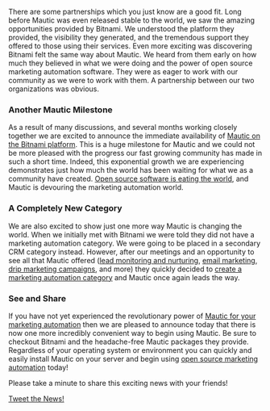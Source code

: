 There are some partnerships which you just know are a good fit. Long before Mautic was even released stable to the world, we saw the amazing opportunities provided by Bitnami. We understood the platform they provided, the visibility they generated, and the tremendous support they offered to those using their services. Even more exciting was discovering Bitnami felt the same way about Mautic. We heard from them early on how much they believed in what we were doing and the power of open source marketing automation software. They were as eager to work with our community as we were to work with them. A partnership between our two organizations was obvious.

### Another Mautic Milestone

As a result of many discussions, and several months working closely together we are excited to announce the immediate availability of [Mautic on the Bitnami platform](https://bitnami.com/stack/mautic). This is a huge milestone for Mautic and we could not be more pleased with the progress our fast growing community has made in such a short time. Indeed, this exponential growth we are experiencing demonstrates just how much the world has been waiting for what we as a community have created. [Open source software is eating the world](http://www.forbes.com/sites/adrianbridgwater/2015/04/24/if-software-is-eating-the-world-then-open-source-will-chew-it-up-and-swallow/), and Mautic is devouring the marketing automation world.

### A Completely New Category

We are also excited to show just one more way Mautic is changing the world. When we initially met with Bitnami we were told they did not have a marketing automation category. We were going to be placed in a secondary CRM category instead. However, after our meetings and an opportunity to see all that Mautic offered ([lead monitoring and nurturing](https://www.mautic.org/blog/lead-management/), [email marketing](https://www.mautic.org/blog/email-marketing-level-one/), [drip marketing campaigns](https://www.mautic.org/marketing-automation-software/drip-marketing-campaign/), and more) they quickly decided to [create a marketing automation category](https://bitnami.com/stacks/marketing-automation) and Mautic once again leads the way.

### See and Share

If you have not yet experienced the revolutionary power of [Mautic for your marketing automation](https://www.mautic.org/marketing-automation-software/) then we are pleased to announce today that there is now one more incredibly convenient way to begin using Mautic. Be sure to checkout Bitnami and the headache-free Mautic packages they provide. Regardless of your operating system or environment you can quickly and easily install Mautic on your server and begin using [open source marketing automation](https://www.mautic.org) today!

Please take a minute to share this exciting news with your friends!

[Tweet the News!](https://twitter.com/intent/tweet?url=https%3A%2F%2Fwww.mautic.org%2Fblog%2Fmautic-bitnami&text=Have%20you%20heard%20the%20news%3F%20Mautic%20is%20now%20available%20on%20Bitnami%21%20Learn%20how%20Mautic%20is%20revolutionizing%20a%20platform%21&)